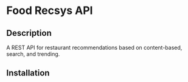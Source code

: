 # Food Recsys API

## Description 
A REST API for restaurant recommendations based on content-based, search, and trending.

## Installation 

